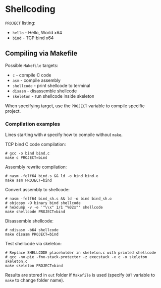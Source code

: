 # Shellcoding

`PROJECT` listing:
- `hello` - Hello, World x64
- `bind` - TCP bind x64

## Compiling via Makefile

Possible `Makefile` targets:
- `c` - compile C code
- `asm` - compile assembly
- `shellcode` - print shellcode to terminal
- `disasm` - disassemble shellcode
- `skeleton` - run shellcode inside skeleton

When specifying target, use the `PROJECT` variable to compile specific project.

### Compilation examples

Lines starting with `#` specify how to compile without `make`.

TCP bind C code compilation:
```
# gcc -o bind bind.c
make c PROJECT=bind
```

Assembly rewrite compilation:
```
# nasm -felf64 bind.s && ld -o bind bind.o
make asm PROJECT=bind
```

Convert assembly to shellcode:
```
# nasm -felf64 bind_sh.s && ld -o bind bind_sh.o
# objcopy -O binary bind shellcode
# hexdump -v -e '"\\x" 1/1 "%02x"' shellcode
make shellcode PROJECT=bind
```

Disassemble shellcode:
```
# ndisasm -b64 shellcode
make disasm PROJECT=bind
```

Test shellcode via skeleton:
```
# Replace SHELLCODE placeholder in skeleton.c with printed shellcode
# gcc -no-pie -fno-stack-protector -z execstack -x c -o skeleton skeleton.c
make skeleton PROJECT=bind
```

Results are stored in `out` folder if `Makefile` is used (specify `OUT` variable to `make` to change folder name).
